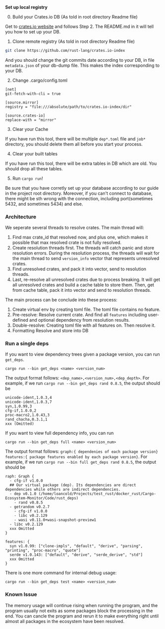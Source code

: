 **Set up local registry**

0. Build your Crates.io DB (As told in root directory Readme file)

Get to [crates.io website](https://crates.io/data-access) and follows Step 2. The README.md in it will tell you how to set up your DB.

1. Clone remote registry (As told in root directory Readme file)

```bash
git clone https://github.com/rust-lang/crates.io-index
```

And you should change the git commits date according to your DB, in file `metadata.json` of your db-dump file. This makes the index corresponding to your DB.

2. Change .cargo/config.toml

```
[net]
git-fetch-with-cli = true

[source.mirror]
registry = "file:///absolute/path/to/crates.io-index/dir"

[source.crates-io]
replace-with = "mirror"
```

3. Clear your Cache

If you have run this tool, there will be multiple `dep*.toml` file and `job*`  directory, you should delete them all before you start your process.

4. Clear your built tables

If you have run this tool, there will be extra tables in DB which are old. You should drop all these tables.


5. Run `cargo run`!

Be sure that you have corretly set up your database according to our guide in the project root directory. Moreover, if you can't connect to database, there might be sth wrong with the connection, including port(sometimes 5432, and sometimes 5434) and else.

### Architecture

We seperate several threads to resolve crates. The main thread will:

1. Find max crate_id that resolved now, and plus one, which makes it possible that max resolved crate is not fully resolved.
2. Create resolution threads first. The threads will catch panic and store resolution errors. During the resolution process, the threads will wait for the main thread to send `version_info` vector that represents unresolved crates.
3. Find unresolved crates, and pack it into vector, send to resolution threads.
4. Last, re-resolve all unresolved crates due to process breaking. It will get all unresolved crates and build a cache table to store them. Then, get from cache table, pack it into vector and send to resolution threads.

The main process can be conclude into these process:

1. Create virtual env by creating toml file. The toml file contains no feature.
2. Pre-resolve: Resolve current crate. And find all `features` including user-defined and optional dependency from resolution results.
3. Double-resolve: Creating toml file with all features on. Then resolve it.
4. Formatting Resolve and store into DB

### Run a single deps

If you want to view dependency trees given a package version, you can run `get_deps`.
```Shell
cargo run --bin get_deps <name> <version_num>
```
The output format follows: `<dep_name>,<version_num>,<dep_depth>`. For example, if we run `cargo run --bin get_deps rand 0.8.5`, the output should be
```Shell
unicode-ident,1.0.3,4
unicode-ident,1.0.3,7
syn,1.0.99,3
cfg-if,1.0.0,2
proc-macro2,1.0.43,3
rand_chacha,0.3.1,1
xxx (Omitted)
```

If you want to view full dependency info, you can run
```Shell
cargo run --bin get_deps full <name> <version_num>
```
The output format follows: `graph:{ dependenies of each package version} features:{ package features enabled by each package version}`. 
For example, if we run `cargo run --bin full get_deps rand 0.8.5`, the output should be
```Shell
raph: Graph {
  - cfg-if v1.0.0
  ## Our virtual package (dep). Its dependencies are direct dependencies while others are indirect dependencies.
  - dep v0.1.0 (/home/loancold/Projects/test_rust/docker_rust/Cargo-Ecosystem-Monitor/Code/rust_deps)
    - rand v0.8.5
  - getrandom v0.2.7
    - cfg-if v1.0.0
    - libc v0.2.129
    - wasi v0.11.0+wasi-snapshot-preview1
  - libc v0.2.129
  xxx Omitted
}

features: {
  syn v1.0.99: ["clone-impls", "default", "derive", "parsing", "printing", "proc-macro", "quote"]
  serde v1.0.143: ["default", "derive", "serde_derive", "std"]
  xxx Omitted
}
```
There is one more command for internal debug usage: 
```Shell
cargo run --bin get_deps test <name> <version_num>
```

### Known Issue

The memory usage will continue rising when running the program, and the program usually not exits as some packages block the processing in the end. You can cancle the program and rerun it to make everything right until almost all packages in the ecosystem have been resolved.